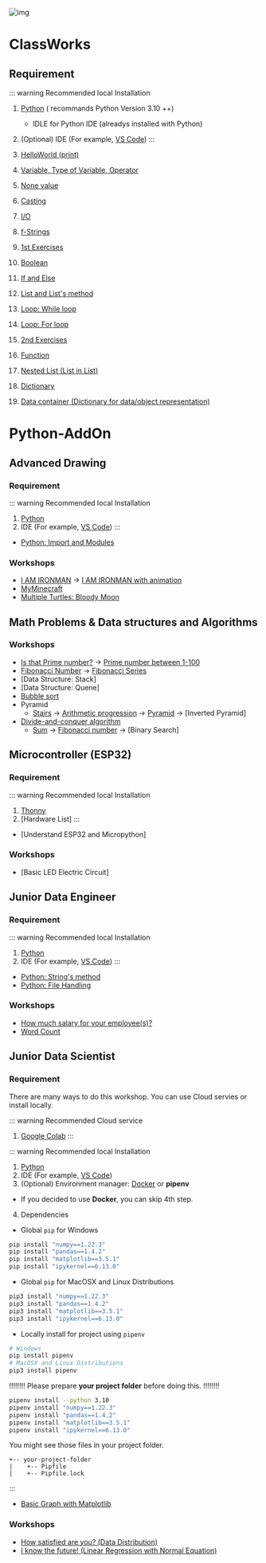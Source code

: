 ![img](favicon.ico)

# ClassWorks
 
## Requirement

::: warning Recommended local Installation
1. [Python](https://www.python.org/) ( recommands Python Version 3.10 ++)
    - IDLE for Python IDE (alreadys installed with Python)
2. (Optional) IDE (For example, [VS Code](https://code.visualstudio.com/))
:::

1. [HelloWorld (print)](./classwork/HelloWorld.md)
1. [Variable, Type of Variable, Operator](./classwork/Variable/Variable.md)
1. [None value](./classwork/NoneValue.md)
1. [Casting](./classwork/Casting.md)
1. [I/O](./classwork/IO.md)
1. [f-Strings](./classwork/FString.md)
1. [1st Exercises](./classwork/FirstEx/FirstEx.md)
1. [Boolean](./classwork/Boolean/Boolean.md)
1. [If and Else](./classwork/IFElse.md)
1. [List and List's method](./classwork/List/List.md)
1. [Loop: While loop](./classwork/WhileLoop/WhileLoop.md)
1. [Loop: For loop](./classwork/ForLoop/ForLoop.md)
1. [2nd Exercises](./classwork/SecondEx/SecondEx.md)
1. [Function](./classwork/Function.md)
1. [Nested List (List in List)](./classwork/ListInList.md)
1. [Dictionary](./classwork/Dict.md)
1. [Data container (Dictionary for data/object representation)](./classwork/DataContainer.md)

# Python-AddOn

## Advanced Drawing

### Requirement

::: warning Recommended local Installation
1. [Python](https://www.python.org/)
2. IDE (For example, [VS Code](https://code.visualstudio.com/))
:::

- [Python: Import and Modules](./addon-lesson/AdvancedDrawing/import.md)

### Workshops

- [I AM IRONMAN](./addon-lesson/AdvancedDrawing/IAmIronman-1.md) -> [I AM IRONMAN with animation](./addon-lesson/AdvancedDrawing/IAmIronman-2.md)
- [MyMinecraft](./addon-lesson/AdvancedDrawing/MyMinecraft/MyMinecraft.md)
- [Multiple Turtles: Bloody Moon](./addon-lesson/AdvancedDrawing/BloodyMoon.md)

## Math Problems & Data structures and Algorithms

### Workshops
- [Is that Prime number?](./addon-lesson/math-dsa/Prime.md) -> [Prime number between 1-100](./addon-lesson/math-dsa/Primes.md)
- [Fibonacci Number](./addon-lesson/math-dsa/fibon.md) -> [Fibonacci Series](./addon-lesson/math-dsa/fibon-s.md)
- [Data Structure: Stack]
- [Data Structure: Quene]
- [Bubble sort](./addon-lesson/math-dsa/BubbleSort.md)
- Pyramid
    - [Stairs](./addon-lesson/math-dsa/Pyramid/1.md) -> [Arithmetic progression](./addon-lesson/math-dsa/Pyramid/AP.md) -> [Pyramid](./addon-lesson/math-dsa/Pyramid/2.md) -> [Inverted Pyramid]
- [Divide-and-conquer algorithm](./addon-lesson/math-dsa/Divide-and-conquer/Index.md)
    - [Sum](./addon-lesson/math-dsa/Divide-and-conquer/Sum.md) -> [Fibonacci number](./addon-lesson/math-dsa/Divide-and-conquer/Fibon.md) -> [Binary Search]

## Microcontroller (ESP32)
### Requirement

::: warning Recommended local Installation
1. [Thonny](https://thonny.org/)
2. [Hardware List]
:::

- [Understand ESP32 and Micropython]

### Workshops
- [Basic LED Electric Circuit]


## Junior Data Engineer

### Requirement

::: warning Recommended local Installation
1. [Python](https://www.python.org/)
2. IDE (For example, [VS Code](https://code.visualstudio.com/))
:::

- [Python: String's method](./addon-lesson/DE/String.md)
- [Python: File Handling](./addon-lesson/DE/File.md)

### Workshops
- [How much salary for your employee(s)?](./addon-lesson/DE/Salary.md)
- [Word Count](./addon-lesson/DE/WordCount.md)


## Junior Data Scientist

### Requirement
There are many ways to do this workshop. You can use Cloud servies or install locally.

::: warning Recommended Cloud service
1. [Google Colab](https://colab.research.google.com/)
:::

::: warning Recommended local Installation
1. [Python](https://www.python.org/)
2. IDE (For example, [VS Code](https://code.visualstudio.com/))
3. (Optional) Environment manager: [Docker](./addon-lesson/DS/env/Docker/Index.md) or **pipenv**
 - If you decided to use **Docker**, you can skip 4th step.
4. Dependencies

- Global ```pip``` for Windows

```sh
pip install "numpy==1.22.3"
pip install "pandas==1.4.2"
pip install "matplotlib==3.5.1"
pip install "ipykernel==6.13.0"
```

- Global ```pip``` for MacOSX and Linux Distributions

```sh
pip3 install "numpy==1.22.3"
pip3 install "pandas==1.4.2"
pip3 install "matplotlib==3.5.1"
pip3 install "ipykernel==6.13.0"
```

- Locally install for project using ```pipenv```
```sh
# Windows
pip install pipenv
# MacOSX and Linux Distributions
pip3 install pipenv
```

!!!!!!!! Please prepare **your project folder** before doing this. !!!!!!!!
```sh
pipenv install --python 3.10
pipenv install "numpy==1.22.3"
pipenv install "pandas==1.4.2"
pipenv install "matplotlib==3.5.1"
pipenv install "ipykernel==6.13.0"
```
You might see those files in your project folder.

```
+-- your-project-folder
|    +-- Pipfile		
|    +-- Pipfile.lock
```

:::

- [Basic Graph with Matplotlib](./addon-lesson/DS/BasicGraph.md)

### Workshops
- [How satisfied are you? (Data Distribution)](./addon-lesson/DS/DataDis.md)
- [I know the future! (Linear Regression with Normal Equation)](./addon-lesson/DS/LR_with_NE.md)
